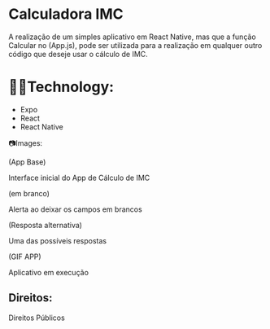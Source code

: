 # Calculadora IMC

A realização de um simples aplicativo em React Native, mas que a função Calcular no (App.js), pode ser utilizada para a realização em qualquer outro código que deseje usar o cálculo de IMC.

# 👨‍💻Technology:

 * Expo
 * React
 * React Native

📷Images:

(App Base)

Interface inicial do App de Cálculo de IMC

(em branco)

Alerta ao deixar os campos em brancos

(Resposta alternativa)

Uma das possíveis respostas

(GIF APP)

Aplicativo em execução

## Direitos:

Direitos Públicos